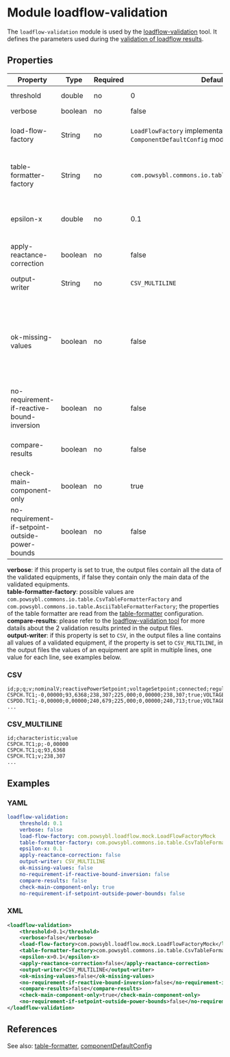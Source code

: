 # Module loadflow-validation

The `loadflow-validation` module is used by the [loadflow-validation](../../tools/loadflow-validation.md) tool. It defines the parameters used during the [validation of loadflow results](../../architecture/loadflow-validation/README.md).


## Properties

| Property | Type | Required | Default value | Description |
| -------- | ---- | -------- | ------------- | ----------- |
|threshold | double | no | 0 | margin used for values comparison|
|verbose | boolean | no | false | verbose output |
|load-flow-factory | String | no | `LoadFlowFactory` implementation set in `ComponentDefaultConfig` module| the `LoadFlowFactory` implementation to use for running the loadflow |
|table-formatter-factory| String | no | `com.powsybl.commons.io.table.CsvTableFormatterFactory`| the `TableFormatterFactory` implementation to use for writing the output files |
|epsilon-x| double | no | 0.1 | value used to correct the reactance in flows validation, used only if `apply-reactance-correction` is true |
|apply-reactance-correction| boolean | no | false | apply reactance correction in flows validation |
|output-writer| String | no | `CSV_MULTILINE` | output format, possible values: [`CSV`, `CSV_MULTILINE`] |
|ok-missing-values| boolean | no | false | perform validation check even if some parameters of connected components have NaN values, i.e. if false, validation check fails if some parameters of connected components are NaN |
|no-requirement-if-reactive-bound-inversion | boolean | no | false | return validation success if there is a reactive bounds inversion (maxQ < minQ) |
|compare-results| boolean | no | false | compare the results of 2 validations, i.e. print output files with data of both ones |
|check-main-component-only | boolean | no | true | validate only the equipment in the main connected component |
|no-requirement-if-setpoint-outside-power-bounds | boolean | no | false| return validation success if the set point is outside the active power bounds (targetP < minP or targetP > maxP) |

**verbose**: if this property is set to true, the output files contain all the data of the validated equipments, if false they contain only the main data of the validated equipments.  
**table-formatter-factory**: possible values are `com.powsybl.commons.io.table.CsvTableFormatterFactory` and `com.powsybl.commons.io.table.AsciiTableFormatterFactory`; the properties of the table formatter are read from the [table-formatter](table-formatter.md) configuration.  
**compare-results**: please refer to the [loadflow-validation tool](../../tools/loadflow-validation.md) for more datails about the 2 validation results printed in the output files.  
**output-writer**: if this property is set to `CSV`, in the output files a line contains all values of a validated equipment, if the property is set to `CSV_MULTILINE`, in the output files the values of an equipment are split in multiple lines, one value for each line, see examples below.  

### CSV
```csv
id;p;q;v;nominalV;reactivePowerSetpoint;voltageSetpoint;connected;regulationMode;bMin;bMax;mainComponent;validation
CSPCH.TC1;-0,00000;93,6368;238,307;225,000;0,00000;238,307;true;VOLTAGE;-0,00197531;0,00493827;true;success
CSPDO.TC1;-0,00000;0,00000;240,679;225,000;0,00000;240,713;true;VOLTAGE;-0,00493827;0,00493827;true;success
...
```

### CSV_MULTILINE
```csv
id;characteristic;value
CSPCH.TC1;p;-0,00000
CSPCH.TC1;q;93,6368
CSPCH.TC1;v;238,307
...
```

## Examples

### YAML
```yaml
loadflow-validation:
    threshold: 0.1
    verbose: false
    load-flow-factory: com.powsybl.loadflow.mock.LoadFlowFactoryMock
    table-formatter-factory: com.powsybl.commons.io.table.CsvTableFormatterFactory
    epsilon-x: 0.1
    apply-reactance-correction: false
    output-writer: CSV_MULTILINE
    ok-missing-values: false
    no-requirement-if-reactive-bound-inversion: false
    compare-results: false
    check-main-component-only: true
    no-requirement-if-setpoint-outside-power-bounds: false
```

### XML
```xml
<loadflow-validation>
    <threshold>0.1</threshold>
    <verbose>false</verbose>
    <load-flow-factory>com.powsybl.loadflow.mock.LoadFlowFactoryMock</load-flow-factory>
    <table-formatter-factory>com.powsybl.commons.io.table.CsvTableFormatterFactory</table-formatter-factory>
    <epsilon-x>0.1</epsilon-x>
    <apply-reactance-correction>false</apply-reactance-correction>
    <output-writer>CSV_MULTILINE</output-writer>
    <ok-missing-values>false</ok-missing-values>
    <no-requirement-if-reactive-bound-inversion>false</no-requirement-if-reactive-bound-inversion>
    <compare-results>false</compare-results>
    <check-main-component-only>true</check-main-component-only>
    <no-requirement-if-setpoint-outside-power-bounds>false</no-requirement-if-setpoint-outside-power-bounds>
</loadflow-validation>
```
## References
See also:
[table-formatter](table-formatter.md), [componentDefaultConfig](componentDefaultConfig.md)
